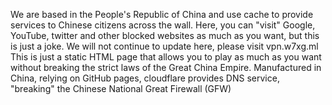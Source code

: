 We are based in the People's Republic of China and use cache to provide services to Chinese citizens across the wall. Here, you can "visit" Google, YouTube, twitter and other blocked websites as much as you want, but this is just a joke.
We will not continue to update here, please visit vpn.w7xg.ml
This is just a static HTML page that allows you to play as much as you want without breaking the strict laws of the Great China Empire.
Manufactured in China, relying on GitHub pages, cloudflare provides DNS service, "breaking" the Chinese National Great Firewall (GFW)
